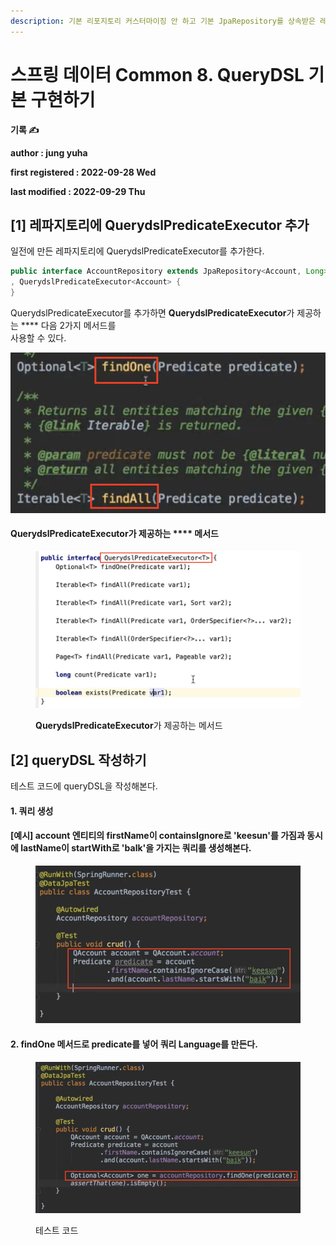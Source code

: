 ```yaml
---
description: 기본 리포지토리 커스터마이징 안 하고 기본 JpaRepository를 상속받은 레포지토리에 QueryDSL을 구현하는 방법
---
```


# 스프링 데이터 Common 8. QueryDSL 기본 구현하기

**기록 ✍️**

**author : jung yuha**

**first registered : 2022-09-28 Wed**

**last modified : 2022-09-29 Thu**

## \[1] 레파지토리에 **QuerydslPredicateExecutor 추가**

일전에 만든 레파지토리에 QuerydslPredicateExecutor를 추가한다.

```java
public interface AccountRepository extends JpaRepository<Account, Long>
, QuerydslPredicateExecutor<Account> {
}

```

QuerydslPredicateExecutor를 추가하면 **QuerydslPredicateExecutor**가 제공하는 **** 다음 2가지 메서드를\
사용할 수 있다.

![](<../.gitbook/assets/image (5) (2).png>)

#### **QuerydslPredicateExecutor**가 제공하는 **** 메서드

<figure><img src="../.gitbook/assets/image (4) (6).png" alt=""><figcaption><p> <strong>QuerydslPredicateExecutor</strong>가 제공하는 <strong></strong> 메서드</p></figcaption></figure>

## \[2] queryDSL 작성하기

테스트 코드에 queryDSL을 작성해본다.

#### 1. 쿼리 생성

#### \[예시] account 엔티티의 firstName이 containsIgnore로 'keesun'를 가짐과 동시에 lastName이 startWith로 'balk'을 가지는 쿼리를 생성해본다.

<figure><img src="../.gitbook/assets/image (16) (2) (2).png" alt=""><figcaption></figcaption></figure>

#### 2. findOne 메서드로 predicate를 넣어 쿼리 Language를 만든다.&#x20;

<figure><img src="../.gitbook/assets/image (18) (1).png" alt=""><figcaption><p> 테스트 코드</p></figcaption></figure>
